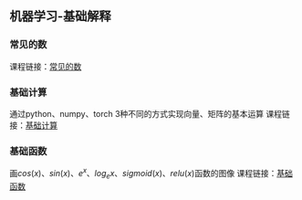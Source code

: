 ## 机器学习-基础解释

### 常见的数
课程链接：[常见的数](https://zhuanlan.zhihu.com/p/690662129)

### 基础计算
通过python、numpy、torch 3种不同的方式实现向量、矩阵的基本运算
课程链接：[基础计算](https://zhuanlan.zhihu.com/p/690668852)

### 基础函数
画$cos(x)、sin(x)、e^x、log_ex、sigmoid(x)、relu(x)$函数的图像
课程链接：[基础函数](https://zhuanlan.zhihu.com/p/690711338)
